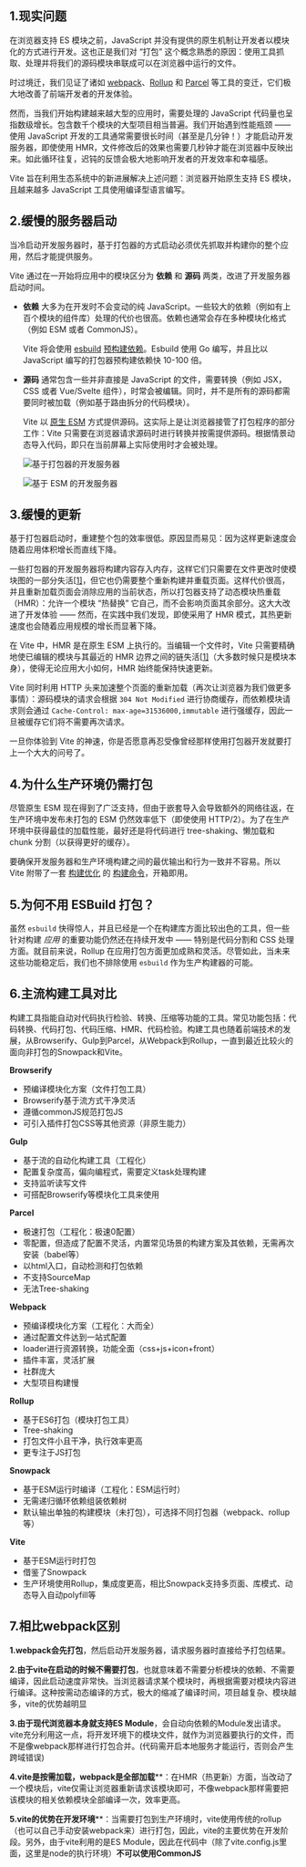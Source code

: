 ## 1.现实问题

在浏览器支持 ES 模块之前，JavaScript 并没有提供的原生机制让开发者以模块化的方式进行开发。这也正是我们对 “打包” 这个概念熟悉的原因：使用工具抓取、处理并将我们的源码模块串联成可以在浏览器中运行的文件。

时过境迁，我们见证了诸如 [webpack](https://webpack.js.org/)、[Rollup](https://rollupjs.org/) 和 [Parcel](https://parceljs.org/) 等工具的变迁，它们极大地改善了前端开发者的开发体验。

然而，当我们开始构建越来越大型的应用时，需要处理的 JavaScript 代码量也呈指数级增长。包含数千个模块的大型项目相当普遍。我们开始遇到性能瓶颈 —— 使用 JavaScript 开发的工具通常需要很长时间（甚至是几分钟！）才能启动开发服务器，即使使用 HMR，文件修改后的效果也需要几秒钟才能在浏览器中反映出来。如此循环往复，迟钝的反馈会极大地影响开发者的开发效率和幸福感。

Vite 旨在利用生态系统中的新进展解决上述问题：浏览器开始原生支持 ES 模块，且越来越多 JavaScript 工具使用编译型语言编写。

## 2.缓慢的服务器启动

当冷启动开发服务器时，基于打包器的方式启动必须优先抓取并构建你的整个应用，然后才能提供服务。

Vite 通过在一开始将应用中的模块区分为 **依赖** 和 **源码** 两类，改进了开发服务器启动时间。

- **依赖** 大多为在开发时不会变动的纯 JavaScript。一些较大的依赖（例如有上百个模块的组件库）处理的代价也很高。依赖也通常会存在多种模块化格式（例如 ESM 或者 CommonJS）。

  Vite 将会使用 [esbuild](https://esbuild.github.io/) [预构建依赖](https://vitejs.cn/guide/dep-pre-bundling.html)。Esbuild 使用 Go 编写，并且比以 JavaScript 编写的打包器预构建依赖快 10-100 倍。

- **源码** 通常包含一些并非直接是 JavaScript 的文件，需要转换（例如 JSX，CSS 或者 Vue/Svelte 组件），时常会被编辑。同时，并不是所有的源码都需要同时被加载（例如基于路由拆分的代码模块）。

  Vite 以 [原生 ESM](https://developer.mozilla.org/en-US/docs/Web/JavaScript/Guide/Modules) 方式提供源码。这实际上是让浏览器接管了打包程序的部分工作：Vite 只需要在浏览器请求源码时进行转换并按需提供源码。根据情景动态导入代码，即只在当前屏幕上实际使用时才会被处理。

  ![基于打包器的开发服务器](https://vitejs.cn/assets/bundler.37740380.png)

  ![基于 ESM 的开发服务器](https://vitejs.cn/assets/esm.3070012d.png)

## 3.缓慢的更新

基于打包器启动时，重建整个包的效率很低。原因显而易见：因为这样更新速度会随着应用体积增长而直线下降。

一些打包器的开发服务器将构建内容存入内存，这样它们只需要在文件更改时使模块图的一部分失活[[1\]](https://vitejs.cn/guide/why.html#footnote-1)，但它也仍需要整个重新构建并重载页面。这样代价很高，并且重新加载页面会消除应用的当前状态，所以打包器支持了动态模块热重载（HMR）：允许一个模块 “热替换” 它自己，而不会影响页面其余部分。这大大改进了开发体验 —— 然而，在实践中我们发现，即使采用了 HMR 模式，其热更新速度也会随着应用规模的增长而显著下降。

在 Vite 中，HMR 是在原生 ESM 上执行的。当编辑一个文件时，Vite 只需要精确地使已编辑的模块与其最近的 HMR 边界之间的链失活[[1\]](https://vitejs.cn/guide/why.html#footnote-1)（大多数时候只是模块本身），使得无论应用大小如何，HMR 始终能保持快速更新。

Vite 同时利用 HTTP 头来加速整个页面的重新加载（再次让浏览器为我们做更多事情）：源码模块的请求会根据 `304 Not Modified` 进行协商缓存，而依赖模块请求则会通过 `Cache-Control: max-age=31536000,immutable` 进行强缓存，因此一旦被缓存它们将不需要再次请求。

一旦你体验到 Vite 的神速，你是否愿意再忍受像曾经那样使用打包器开发就要打上一个大大的问号了。

## 4.为什么生产环境仍需打包

尽管原生 ESM 现在得到了广泛支持，但由于嵌套导入会导致额外的网络往返，在生产环境中发布未打包的 ESM 仍然效率低下（即使使用 HTTP/2）。为了在生产环境中获得最佳的加载性能，最好还是将代码进行 tree-shaking、懒加载和 chunk 分割（以获得更好的缓存）。

要确保开发服务器和生产环境构建之间的最优输出和行为一致并不容易。所以 Vite 附带了一套 [构建优化](https://vitejs.cn/guide/features.html#build-optimizations) 的 [构建命令](https://vitejs.cn/guide/build.html)，开箱即用。

## 5.为何不用 ESBuild 打包？

虽然 `esbuild` 快得惊人，并且已经是一个在构建库方面比较出色的工具，但一些针对构建 *应用* 的重要功能仍然还在持续开发中 —— 特别是代码分割和 CSS 处理方面。就目前来说，Rollup 在应用打包方面更加成熟和灵活。尽管如此，当未来这些功能稳定后，我们也不排除使用 `esbuild` 作为生产构建器的可能。

## 6.主流构建工具对比

构建工具指能自动对代码执行检验、转换、压缩等功能的工具。常见功能包括：代码转换、代码打包、代码压缩、HMR、代码检验。构建工具也随着前端技术的发展，从Browserify、Gulp到Parcel，从Webpack到Rollup，一直到最近比较火的面向非打包的Snowpack和Vite。

**Browserify**

- 预编译模块化方案（文件打包工具）
- Browserify基于流方式干净灵活
- 遵循commonJS规范打包JS
- 可引入插件打包CSS等其他资源（非原生能力）

**Gulp**

- 基于流的自动化构建工具（工程化）
- 配置复杂度高，偏向编程式，需要定义task处理构建
- 支持监听读写文件
- 可搭配Browserify等模块化工具来使用

**Parcel**

- 极速打包（工程化：极速0配置）
- 零配置，但造成了配置不灵活，内置常见场景的构建方案及其依赖，无需再次安装（babel等）
- 以html入口，自动检测和打包依赖
- 不支持SourceMap
- 无法Tree-shaking

**Webpack**

- 预编译模块化方案（工程化：大而全）
- 通过配置文件达到一站式配置
- loader进行资源转换，功能全面（css+js+icon+front）
- 插件丰富，灵活扩展
- 社群庞大
- 大型项目构建慢

**Rollup**

- 基于ES6打包（模块打包工具）
- Tree-shaking
- 打包文件小且干净，执行效率更高
- 更专注于JS打包

**Snowpack**

- 基于ESM运行时编译（工程化：ESM运行时）
- 无需递归循环依赖组装依赖树
- 默认输出单独的构建模块（未打包），可选择不同打包器（webpack、rollup等）

**Vite**

- 基于ESM运行时打包
- 借鉴了Snowpack
- 生产环境使用Rollup，集成度更高，相比Snowpack支持多页面、库模式、动态导入自动polyfill等

## 7.相比webpack区别

**1.webpack会先打包**，然后启动开发服务器，请求服务器时直接给予打包结果。

**2.由于vite在启动的时候不需要打包**，也就意味着不需要分析模块的依赖、不需要编译，因此启动速度非常快。当浏览器请求某个模块时，再根据需要对模块内容进行编译。这种按需动态编译的方式，极大的缩减了编译时间，项目越复杂、模块越多，vite的优势越明显

**3.由于现代浏览器本身就支持ES Module**，会自动向依赖的Module发出请求。vite充分利用这一点，将开发环境下的模块文件，就作为浏览器要执行的文件，而不是像webpack那样进行打包合并。(代码需开启本地服务才能运行，否则会产生跨域错误)

**4.vite是按需加载，webpack是全部加载****：在HMR（热更新）方面，当改动了一个模块后，vite仅需让浏览器重新请求该模块即可，不像webpack那样需要把该模块的相关依赖模块全部编译一次，效率更高。

**5.vite的优势在开发环境****：当需要打包到生产环境时，vite使用传统的rollup（也可以自己手动安装webpack来）进行打包，因此，vite的主要优势在开发阶段。另外，由于vite利用的是ES Module，因此在代码中（除了vite.config.js里面，这里是node的执行环境）**不可以使用CommonJS**

<Vssue/>